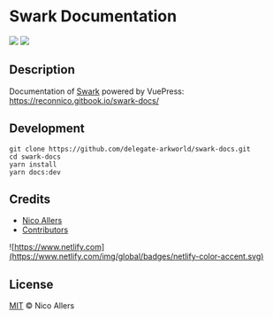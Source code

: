 # Swark Documentation

<a href="https://github.com/reconnico/swark-docs"><img src="https://badgen.net/github/last-commit/delegate-arkworld/swark-docs"></a>
<a href="https://github.com/reconnico/swark-docs"><img src="https://badgen.net/github/license/delegate-arkworld/swark-docs"></a>

## Description

Documentation of [Swark](https://github.com/delegate-arkworld/swark) powered by VuePress: https://reconnico.gitbook.io/swark-docs/

## Development

```
git clone https://github.com/delegate-arkworld/swark-docs.git
cd swark-docs
yarn install
yarn docs:dev
```

## Credits
* [Nico Allers](https://github.com/reconnico)
* [Contributors](../../contributors)

![https://www.netlify.com](https://www.netlify.com/img/global/badges/netlify-color-accent.svg)

## License

[MIT](LICENSE) © Nico Allers